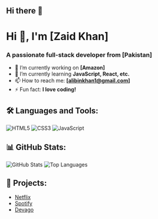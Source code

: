 ## Hi there 👋

# Hi 👋, I'm [Zaid Khan]

### A passionate full-stack developer from [Pakistan]

- 🔭 I’m currently working on **[Amazon]**
- 🌱 I’m currently learning **JavaScript, React, etc.**
- 📫 How to reach me: **[alibinkhan1@gmail.com]**
- ⚡ Fun fact: **I love coding!**

## 🛠️ Languages and Tools:
![HTML5](https://img.shields.io/badge/HTML5-E34F26?style=for-the-badge&logo=html5&logoColor=white)
![CSS3](https://img.shields.io/badge/CSS3-1572B6?style=for-the-badge&logo=css3&logoColor=white)
![JavaScript](https://img.shields.io/badge/JavaScript-F7DF1E?style=for-the-badge&logo=javascript&logoColor=black)

## 📊 GitHub Stats:
![GitHub Stats](https://github-readme-stats.vercel.app/api?username=your-github-username&show_icons=true&theme=dark)
![Top Languages](https://github-readme-stats.vercel.app/api/top-langs/?username=your-github-username&layout=compact&theme=dark)

## 🚀 Projects:
- [Netflix](https://mr-solo-developer.github.io/Netflix/)
- [Spotify](https://mr-solo-developer.github.io/-Spotify/)
- [Devago](https://mr-solo-developer.github.io/Devago/)
